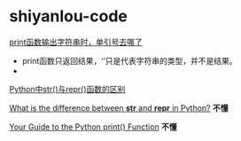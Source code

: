 # shiyanlou-code
[print函数输出字符串时，单引号去哪了](https://fishc.com.cn/thread-69734-1-1.html)
+ print函数只返回结果，‘’只是代表字符串的类型，并不是结果。
+ 
[Python中str()与repr()函数的区别](https://www.jianshu.com/p/2a41315ca47e)

[What is the difference between __str__ and __repr__ in Python?](https://stackoverflow.com/questions/1436703/what-is-the-difference-between-str-and-repr) **不懂**

[Your Guide to the Python print() Function](https://realpython.com/python-print/) **不懂**

